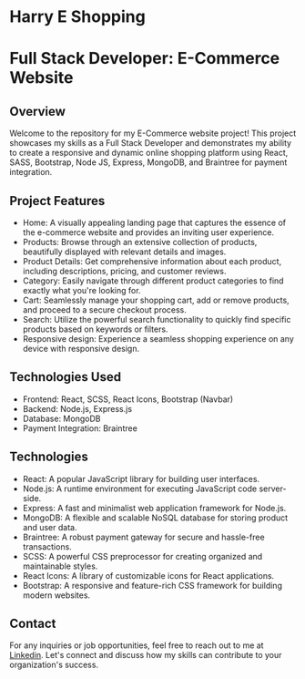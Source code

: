 # Harry E Shopping

# Full Stack Developer: E-Commerce Website

## Overview

Welcome to the repository for my E-Commerce website project! This project showcases my skills as a Full Stack Developer and demonstrates my ability to create a responsive and dynamic online shopping platform using React,
SASS, Bootstrap, Node JS, Express, MongoDB, and Braintree for payment integration.

## Project Features
- Home: A visually appealing landing page that captures the essence of the e-commerce website and provides an inviting user experience.
- Products: Browse through an extensive collection of products, beautifully displayed with relevant details and images.
- Product Details: Get comprehensive information about each product, including descriptions, pricing, and customer reviews.
- Category: Easily navigate through different product categories to find exactly what you're looking for.
- Cart: Seamlessly manage your shopping cart, add or remove products, and proceed to a secure checkout process.
- Search: Utilize the powerful search functionality to quickly find specific products based on keywords or filters.
- Responsive design: Experience a seamless shopping experience on any device with responsive design.

## Technologies Used
- Frontend: React, SCSS, React Icons, Bootstrap (Navbar)
- Backend: Node.js, Express.js
- Database: MongoDB
- Payment Integration: Braintree

## Technologies
- React: A popular JavaScript library for building user interfaces.
- Node.js: A runtime environment for executing JavaScript code server-side.
- Express: A fast and minimalist web application framework for Node.js.
- MongoDB: A flexible and scalable NoSQL database for storing product and user data.
- Braintree: A robust payment gateway for secure and hassle-free transactions.
- SCSS: A powerful CSS preprocessor for creating organized and maintainable styles.
- React Icons: A library of customizable icons for React applications.
- Bootstrap: A responsive and feature-rich CSS framework for building modern websites.

<!-- ## Why Hire Me?
- Full Stack Expertise: I possess a strong command over both frontend and backend development, enabling me to create seamless and efficient web applications.
- Attention to Detail: I have meticulously designed and developed this project, ensuring an intuitive user interface and smooth user experience.
- Responsive Design: The website is fully responsive, adapting flawlessly to various devices, including desktops, tablets, and mobile phones.
- Clean Code: I follow best practices and write clean, modular, and well-documented code, making the project maintainable and scalable.
- Passion for Problem-Solving: I thrive on challenging tasks and enjoy finding innovative solutions to complex problems.
- Collaborative Nature: I am a team player and work effectively in both independent and collaborative environments. -->


## Contact

For any inquiries or job opportunities, feel free to reach out to me at [Linkedin](https://www.linkedin.com/in/hariomtomar). Let's connect and discuss how my skills can contribute to your organization's success.
